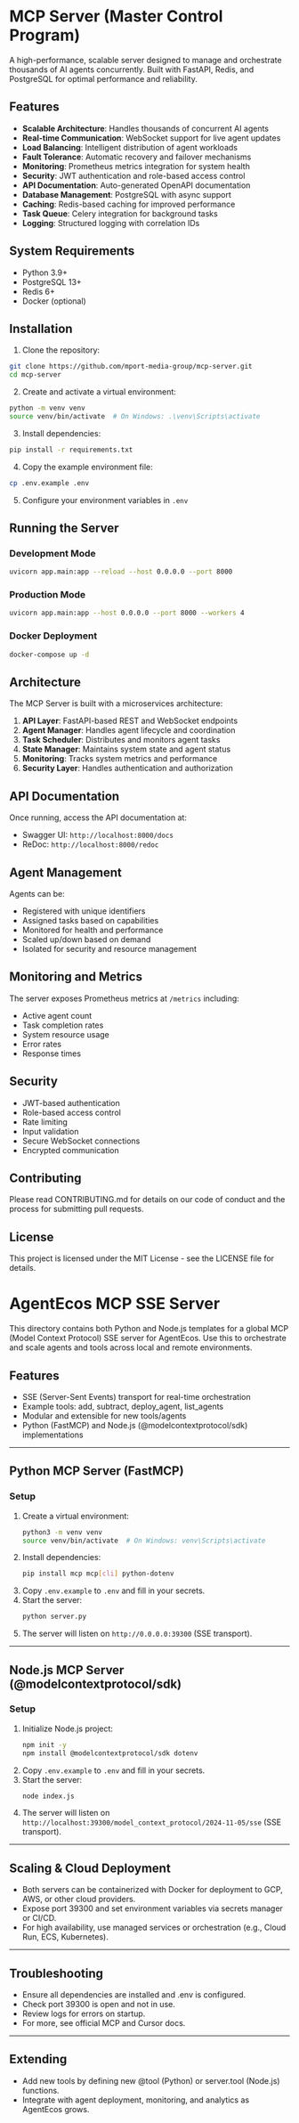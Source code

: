 # MCP Server (Master Control Program)

A high-performance, scalable server designed to manage and orchestrate thousands of AI agents concurrently. Built with FastAPI, Redis, and PostgreSQL for optimal performance and reliability.

## Features

- **Scalable Architecture**: Handles thousands of concurrent AI agents
- **Real-time Communication**: WebSocket support for live agent updates
- **Load Balancing**: Intelligent distribution of agent workloads
- **Fault Tolerance**: Automatic recovery and failover mechanisms
- **Monitoring**: Prometheus metrics integration for system health
- **Security**: JWT authentication and role-based access control
- **API Documentation**: Auto-generated OpenAPI documentation
- **Database Management**: PostgreSQL with async support
- **Caching**: Redis-based caching for improved performance
- **Task Queue**: Celery integration for background tasks
- **Logging**: Structured logging with correlation IDs

## System Requirements

- Python 3.9+
- PostgreSQL 13+
- Redis 6+
- Docker (optional)

## Installation

1. Clone the repository:
```bash
git clone https://github.com/mport-media-group/mcp-server.git
cd mcp-server
```

2. Create and activate a virtual environment:
```bash
python -m venv venv
source venv/bin/activate  # On Windows: .\venv\Scripts\activate
```

3. Install dependencies:
```bash
pip install -r requirements.txt
```

4. Copy the example environment file:
```bash
cp .env.example .env
```

5. Configure your environment variables in `.env`

## Running the Server

### Development Mode
```bash
uvicorn app.main:app --reload --host 0.0.0.0 --port 8000
```

### Production Mode
```bash
uvicorn app.main:app --host 0.0.0.0 --port 8000 --workers 4
```

### Docker Deployment
```bash
docker-compose up -d
```

## Architecture

The MCP Server is built with a microservices architecture:

1. **API Layer**: FastAPI-based REST and WebSocket endpoints
2. **Agent Manager**: Handles agent lifecycle and coordination
3. **Task Scheduler**: Distributes and monitors agent tasks
4. **State Manager**: Maintains system state and agent status
5. **Monitoring**: Tracks system metrics and performance
6. **Security Layer**: Handles authentication and authorization

## API Documentation

Once running, access the API documentation at:
- Swagger UI: `http://localhost:8000/docs`
- ReDoc: `http://localhost:8000/redoc`

## Agent Management

Agents can be:
- Registered with unique identifiers
- Assigned tasks based on capabilities
- Monitored for health and performance
- Scaled up/down based on demand
- Isolated for security and resource management

## Monitoring and Metrics

The server exposes Prometheus metrics at `/metrics` including:
- Active agent count
- Task completion rates
- System resource usage
- Error rates
- Response times

## Security

- JWT-based authentication
- Role-based access control
- Rate limiting
- Input validation
- Secure WebSocket connections
- Encrypted communication

## Contributing

Please read CONTRIBUTING.md for details on our code of conduct and the process for submitting pull requests.

## License

This project is licensed under the MIT License - see the LICENSE file for details.

# AgentEcos MCP SSE Server

This directory contains both Python and Node.js templates for a global MCP (Model Context Protocol) SSE server for AgentEcos. Use this to orchestrate and scale agents and tools across local and remote environments.

## Features
- SSE (Server-Sent Events) transport for real-time orchestration
- Example tools: add, subtract, deploy_agent, list_agents
- Modular and extensible for new tools/agents
- Python (FastMCP) and Node.js (@modelcontextprotocol/sdk) implementations

---

## Python MCP Server (FastMCP)

### Setup
1. Create a virtual environment:
   ```bash
   python3 -m venv venv
   source venv/bin/activate  # On Windows: venv\Scripts\activate
   ```
2. Install dependencies:
   ```bash
   pip install mcp mcp[cli] python-dotenv
   ```
3. Copy `.env.example` to `.env` and fill in your secrets.
4. Start the server:
   ```bash
   python server.py
   ```
5. The server will listen on `http://0.0.0.0:39300` (SSE transport).

---

## Node.js MCP Server (@modelcontextprotocol/sdk)

### Setup
1. Initialize Node.js project:
   ```bash
   npm init -y
   npm install @modelcontextprotocol/sdk dotenv
   ```
2. Copy `.env.example` to `.env` and fill in your secrets.
3. Start the server:
   ```bash
   node index.js
   ```
4. The server will listen on `http://localhost:39300/model_context_protocol/2024-11-05/sse` (SSE transport).

---

## Scaling & Cloud Deployment
- Both servers can be containerized with Docker for deployment to GCP, AWS, or other cloud providers.
- Expose port 39300 and set environment variables via secrets manager or CI/CD.
- For high availability, use managed services or orchestration (e.g., Cloud Run, ECS, Kubernetes).

---

## Troubleshooting
- Ensure all dependencies are installed and .env is configured.
- Check port 39300 is open and not in use.
- Review logs for errors on startup.
- For more, see official MCP and Cursor docs.

---

## Extending
- Add new tools by defining new @tool (Python) or server.tool (Node.js) functions.
- Integrate with agent deployment, monitoring, and analytics as AgentEcos grows. 